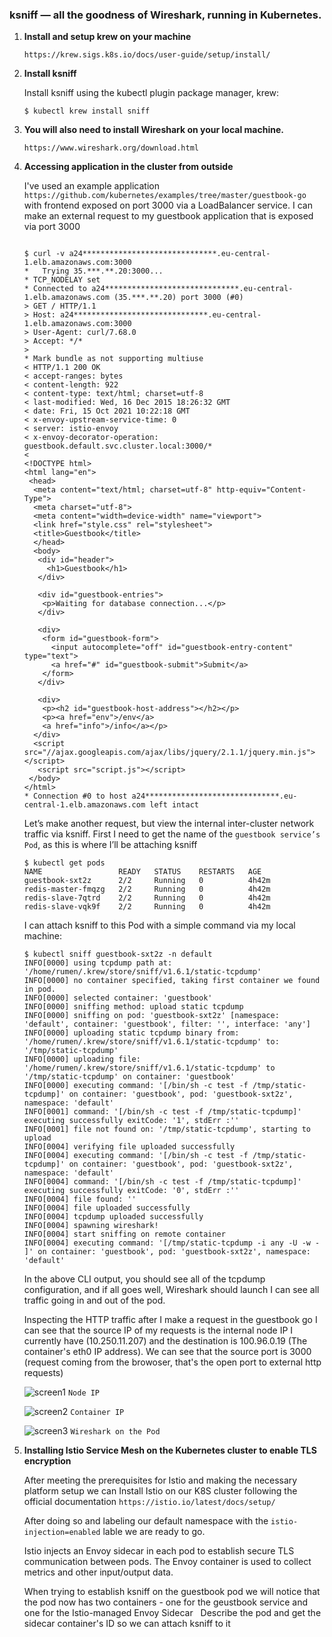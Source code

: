 ### ksniff — all the goodness of Wireshark, running in Kubernetes.

1) **Install and setup krew on your machine**
    
    `https://krew.sigs.k8s.io/docs/user-guide/setup/install/`
    
2) **Install ksniff**
     
    Install ksniff using the kubectl plugin package manager, krew:
    
    `$ kubectl krew install sniff`
    
3) **You will also need to install Wireshark on your local machine.**

    `https://www.wireshark.org/download.html`
    
4) **Accessing application in the cluster from outside**
    
    I've used an example application `https://github.com/kubernetes/examples/tree/master/guestbook-go` with frontend exposed on port 3000 via a LoadBalancer service.
    I can make an external request to my guestbook application that is exposed via port 3000
    
    ```
    
    $ curl -v a24******************************.eu-central-1.elb.amazonaws.com:3000
    *   Trying 35.***.**.20:3000...
    * TCP_NODELAY set
    * Connected to a24******************************.eu-central-1.elb.amazonaws.com (35.***.**.20) port 3000 (#0)
    > GET / HTTP/1.1
    > Host: a24******************************.eu-central-1.elb.amazonaws.com:3000
    > User-Agent: curl/7.68.0
    > Accept: */*
    > 
    * Mark bundle as not supporting multiuse
    < HTTP/1.1 200 OK
    < accept-ranges: bytes
    < content-length: 922
    < content-type: text/html; charset=utf-8
    < last-modified: Wed, 16 Dec 2015 18:26:32 GMT
    < date: Fri, 15 Oct 2021 10:22:18 GMT
    < x-envoy-upstream-service-time: 0
    < server: istio-envoy
    < x-envoy-decorator-operation: guestbook.default.svc.cluster.local:3000/*
    < 
    <!DOCTYPE html>
    <html lang="en">
     <head>
      <meta content="text/html; charset=utf-8" http-equiv="Content-Type">
      <meta charset="utf-8">
      <meta content="width=device-width" name="viewport">
      <link href="style.css" rel="stylesheet">
      <title>Guestbook</title>
      </head>
      <body>
       <div id="header">
         <h1>Guestbook</h1>
       </div>

       <div id="guestbook-entries">
        <p>Waiting for database connection...</p>
       </div>

       <div>
        <form id="guestbook-form">
          <input autocomplete="off" id="guestbook-entry-content" type="text">
          <a href="#" id="guestbook-submit">Submit</a>
        </form>
       </div>

       <div>
        <p><h2 id="guestbook-host-address"></h2></p>
        <p><a href="env">/env</a>
        <a href="info">/info</a></p>
      </div>
      <script src="//ajax.googleapis.com/ajax/libs/jquery/2.1.1/jquery.min.js"></script>
       <script src="script.js"></script>
     </body>
    </html>
    * Connection #0 to host a24******************************.eu-central-1.elb.amazonaws.com left intact
    ```
    
    Let’s make another request, but view the internal inter-cluster network traffic via ksniff. First I need to get the name of the `guestbook service’s Pod`, as this is where I’ll be attaching ksniff
    
    ```
    $ kubectl get pods
    NAME                 READY   STATUS    RESTARTS   AGE
    guestbook-sxt2z      2/2     Running   0          4h42m
    redis-master-fmqzg   2/2     Running   0          4h42m
    redis-slave-7qtrd    2/2     Running   0          4h42m
    redis-slave-vqk9f    2/2     Running   0          4h42m

    ```
    
    I can attach ksniff to this Pod with a simple command via my local machine:
    
    ```
    $ kubectl sniff guestbook-sxt2z -n default
    INFO[0000] using tcpdump path at: '/home/rumen/.krew/store/sniff/v1.6.1/static-tcpdump'    
    INFO[0000] no container specified, taking first container we found in pod. 
    INFO[0000] selected container: 'guestbook'              
    INFO[0000] sniffing method: upload static tcpdump       
    INFO[0000] sniffing on pod: 'guestbook-sxt2z' [namespace: 'default', container: 'guestbook', filter: '', interface: 'any'] 
    INFO[0000] uploading static tcpdump binary from: '/home/rumen/.krew/store/sniff/v1.6.1/static-tcpdump' to: '/tmp/static-tcpdump' 
    INFO[0000] uploading file: '/home/rumen/.krew/store/sniff/v1.6.1/static-tcpdump' to '/tmp/static-tcpdump' on container: 'guestbook' 
    INFO[0000] executing command: '[/bin/sh -c test -f /tmp/static-tcpdump]' on container: 'guestbook', pod: 'guestbook-sxt2z', namespace: 'default' 
    INFO[0001] command: '[/bin/sh -c test -f /tmp/static-tcpdump]' executing successfully exitCode: '1', stdErr :'' 
    INFO[0001] file not found on: '/tmp/static-tcpdump', starting to upload 
    INFO[0004] verifying file uploaded successfully         
    INFO[0004] executing command: '[/bin/sh -c test -f /tmp/static-tcpdump]' on container: 'guestbook', pod: 'guestbook-sxt2z', namespace: 'default' 
    INFO[0004] command: '[/bin/sh -c test -f /tmp/static-tcpdump]' executing successfully exitCode: '0', stdErr :'' 
    INFO[0004] file found: ''                               
    INFO[0004] file uploaded successfully                   
    INFO[0004] tcpdump uploaded successfully                
    INFO[0004] spawning wireshark!                          
    INFO[0004] start sniffing on remote container           
    INFO[0004] executing command: '[/tmp/static-tcpdump -i any -U -w - ]' on container: 'guestbook', pod: 'guestbook-sxt2z', namespace: 'default' 

    ```
    
    In the above CLI output, you should see all of the tcpdump configuration, and if all goes well, Wireshark should launch
    I can see all traffic going in and out of the pod.
    
    
    Inspecting the HTTP traffic after I make a request in the guestbook go I can see that the source IP of my requests is the internal node IP I currently have (10.250.11.207) and the destination is 100.96.0.19 (The container's eth0 IP address). We can see that the source port is 3000 (request coming from the browoser, that's the open port to external http requests)
    
    ![screen1](https://github.com/rdimitrov4/Inspecting-Service-Mesh-TLS-in-Kubernetes/blob/main/screen1.png?raw=true)
    `Node IP`
    
    ![screen2](https://github.com/rdimitrov4/Inspecting-Service-Mesh-TLS-in-Kubernetes/blob/main/screen2.png?raw=true)
    `Container IP`
    
    ![screen3](https://github.com/rdimitrov4/Inspecting-Service-Mesh-TLS-in-Kubernetes/blob/main/screen3.png?raw=true)
    `Wireshark on the Pod`
    
    
5) **Installing Istio Service Mesh on the Kubernetes cluster to enable TLS encryption**

    After meeting the prerequisites for Istio and making the necessary platform setup we can Install Istio on our K8S cluster following the official documentation
    `https://istio.io/latest/docs/setup/`
    
   After doing so and labeling our default namespace with the `istio-injection=enabled` lable we are ready to go.
   
   Istio injects an Envoy sidecar in each pod to establish secure TLS communication between pods. The Envoy container is used to collect metrics and other input/output data.
   
   When trying to establish ksniff on the guestbook pod we will notice that the pod now has two containers - one for the geustbook service and one for the Istio-managed Envoy Sidecar
      
   Describe the pod and get the sidecar container's ID so we can attach ksniff to it
